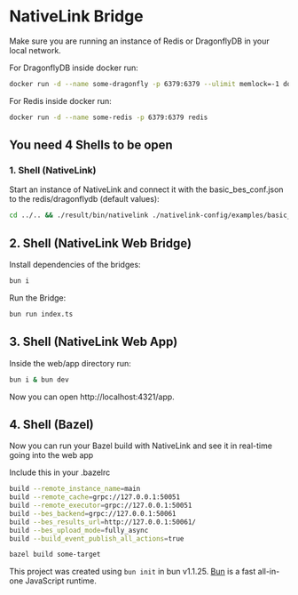 # NativeLink Bridge

Make sure you are running an instance of Redis or DragonflyDB in your local network.

For DragonflyDB inside docker run:

```bash
docker run -d --name some-dragonfly -p 6379:6379 --ulimit memlock=-1 docker.dragonflydb.io/dragonflydb/dragonfly
```

For Redis inside docker run:

```bash
docker run -d --name some-redis -p 6379:6379 redis
```

## You need 4 Shells to be open

### 1. Shell (NativeLink)

Start an instance of NativeLink and connect it with the basic_bes_conf.json to the redis/dragonflydb (default values):

```bash
cd ../.. && ./result/bin/nativelink ./nativelink-config/examples/basic_bes.json
```

## 2. Shell (NativeLink Web Bridge)

Install dependencies of the bridges:

```bash
bun i
```

Run the Bridge:

```bash
bun run index.ts
```

## 3. Shell (NativeLink Web App)

Inside the web/app directory run:

```bash
bun i & bun dev
```

Now you can open http://localhost:4321/app.


## 4. Shell (Bazel)

Now you can run your Bazel build with NativeLink and see it in real-time going into the web app

Include this in your .bazelrc
```bash
build --remote_instance_name=main
build --remote_cache=grpc://127.0.0.1:50051
build --remote_executor=grpc://127.0.0.1:50051
build --bes_backend=grpc://127.0.0.1:50061
build --bes_results_url=http://127.0.0.1:50061/
build --bes_upload_mode=fully_async
build --build_event_publish_all_actions=true
```

```bash
bazel build some-target
```




This project was created using `bun init` in bun v1.1.25. [Bun](https://bun.sh) is a fast all-in-one JavaScript runtime.
